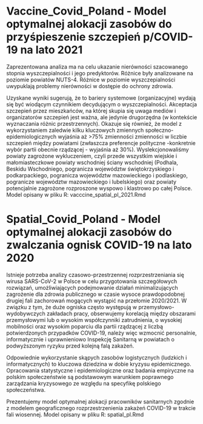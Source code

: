 # Vaccine_Covid_Poland - Model optymalnej alokacji zasobów do przyśpieszenie szczepień p/COVID-19 na lato 2021

Zaprezentowana analiza ma na celu ukazanie nierówności szacowanego stopnia wyszczepialności i jego predyktorów. Różnice były analizowane na poziomie powiatów NUTS-4. Różnice w poziomie wyszczepialności uwypuklają problemy nierówności w dostępie do ochrony zdrowia.  

Uzyskane wyniki sugerują, że to bariery systemowe (organizacyjne) wydają się być wiodącym czynnikiem decydującym o wyszczepialności. Akceptacja szczepień przez mieszkańców, na której skupia się uwaga mediów i organizatorów szczepień jest ważna, ale jedynie drugorzędna (w kontekście wyznaczania różnic przestrzennych). Okazuje się również, że model z wykorzystaniem  zaledwie kilku kluczowych zmiennych społeczno-epidemiologicznych wyjaśnia aż >75% zmienności zmienności w liczbie szczepień między powiatami (zwłaszcza preferencje polityczne -konkretnie wybór partii obecnie rządzącej -  wyjaśnia aż 30%). Wyslekcjonowaliśmy powiaty zagrożone wykluczeniem, czyli przede wszystkim  wiejskie i małomiasteczkowe powiaty wschodniej ściany wschodniej  (Podhala, Beskidu Wschodniego, pogranicza województw świętokrzyskiego i podkarpackiego, pogranicza województw mazowieckiego i podlaskiego, pogranicze województw mazowieckiego i lubelskiego) oraz powiaty potencjalnie zagrożone rozproszone wyspowo i klastrowo po całej Polsce. 
Model opisany w pliku R:
vacccine_spatial_pl_2021.Rmd


# Spatial_Covid_Poland - Model optymalnej alokacji zasobów do zwalczania ognisk COVID-19 na lato 2020

Istnieje potrzeba analizy czasowo-przestrzennej rozprzestrzeniania się wirusa SARS-CoV-2 w Polsce w celu przygotowania szczegółowych rozwiązań, umożliwiających podejmowanie działań minimalizujących zagrożenie dla zdrowia publicznego w czasie wysoce prawdopodobnej drugiej fali zachorowań mogących wystąpić na przełomie 2020/2021.
W związku z tym, że duże ogniska często występują w przemysłowo-wydobywczych zakładach pracy, obserwujemy korelacją między obszarami przemysłowymi lub o wysokim współczynniki zatrudnienia, o wysokiej mobilności oraz wysokim poparciu dla partii rządzącej z liczbą potwierdzonych przypadków COVID-19, należy więc wzmocnić personalnie, informatycznie i uprawnieniowo Inspekcję Sanitarną w powiatach o podwyższonym ryzyku przed kolejną falą zakażeń. 

Odpowiednie wykorzystanie skąpych zasobów logistycznych (ludzkich i informatycznych) to kluczowa dziedzina w dobie kryzysu epidemicznego. Opracowania statystyczne i epidemiologiczne oraz badania empiryczne na polskim społeczeństwie są podstawowym warunkiem poprawnego zarządzania kryzysowego ze względu na specyfikę polskiego społeczeństwa.

Prezentujemy model optymalnej alokacji pracowników sanitarnych zgodnie z modelem geograficznego rozprzestrzenienia zakażeń COVID-19 w trakcie fali wiosennej.
Model opisany w pliku R:
spatial_pl.Rmd
